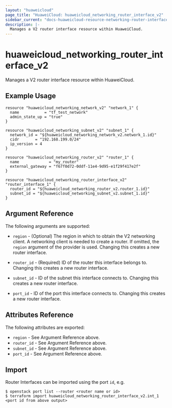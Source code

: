 ```yaml
---
layout: "huaweicloud"
page_title: "HuaweiCloud: huaweicloud_networking_router_interface_v2"
sidebar_current: "docs-huaweicloud-resource-networking-router-interface-v2"
description: |-
  Manages a V2 router interface resource within HuaweiCloud.
---
```


# huaweicloud\_networking\_router_interface_v2

Manages a V2 router interface resource within HuaweiCloud.

## Example Usage

```hcl
resource "huaweicloud_networking_network_v2" "network_1" {
  name           = "tf_test_network"
  admin_state_up = "true"
}

resource "huaweicloud_networking_subnet_v2" "subnet_1" {
  network_id = "${huaweicloud_networking_network_v2.network_1.id}"
  cidr       = "192.168.199.0/24"
  ip_version = 4
}

resource "huaweicloud_networking_router_v2" "router_1" {
  name             = "my_router"
  external_gateway = "f67f0d72-0ddf-11e4-9d95-e1f29f417e2f"
}

resource "huaweicloud_networking_router_interface_v2" "router_interface_1" {
  router_id = "${huaweicloud_networking_router_v2.router_1.id}"
  subnet_id = "${huaweicloud_networking_subnet_v2.subnet_1.id}"
}
```

## Argument Reference

The following arguments are supported:

* `region` - (Optional) The region in which to obtain the V2 networking client.
    A networking client is needed to create a router. If omitted, the
    `region` argument of the provider is used. Changing this creates a new
    router interface.

* `router_id` - (Required) ID of the router this interface belongs to. Changing
    this creates a new router interface.

* `subnet_id` - ID of the subnet this interface connects to. Changing
    this creates a new router interface.

* `port_id` - ID of the port this interface connects to. Changing
    this creates a new router interface.

## Attributes Reference

The following attributes are exported:

* `region` - See Argument Reference above.
* `router_id` - See Argument Reference above.
* `subnet_id` - See Argument Reference above.
* `port_id` - See Argument Reference above.

## Import

Router Interfaces can be imported using the port `id`, e.g.

```
$ openstack port list --router <router name or id>
$ terraform import huaweicloud_networking_router_interface_v2.int_1 <port id from above output>
```
